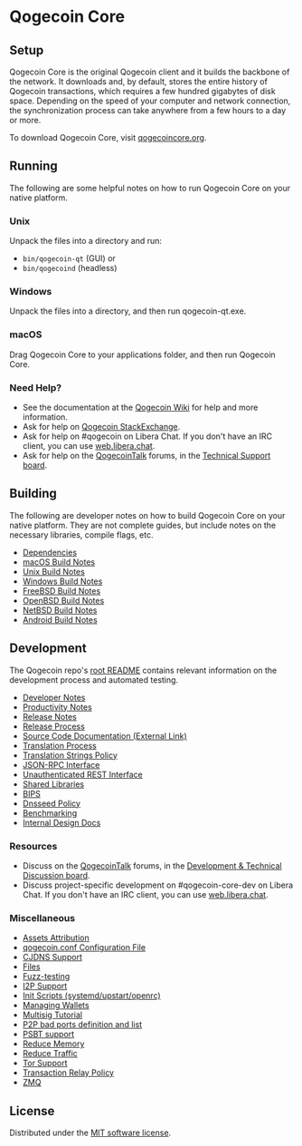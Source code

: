 Qogecoin Core
=============

Setup
---------------------
Qogecoin Core is the original Qogecoin client and it builds the backbone of the network. It downloads and, by default, stores the entire history of Qogecoin transactions, which requires a few hundred gigabytes of disk space. Depending on the speed of your computer and network connection, the synchronization process can take anywhere from a few hours to a day or more.

To download Qogecoin Core, visit [qogecoincore.org](https://qogecoincore.org/en/download/).

Running
---------------------
The following are some helpful notes on how to run Qogecoin Core on your native platform.

### Unix

Unpack the files into a directory and run:

- `bin/qogecoin-qt` (GUI) or
- `bin/qogecoind` (headless)

### Windows

Unpack the files into a directory, and then run qogecoin-qt.exe.

### macOS

Drag Qogecoin Core to your applications folder, and then run Qogecoin Core.

### Need Help?

* See the documentation at the [Qogecoin Wiki](https://en.qogecoin.it/wiki/Main_Page)
for help and more information.
* Ask for help on [Qogecoin StackExchange](https://qogecoin.stackexchange.com).
* Ask for help on #qogecoin on Libera Chat. If you don't have an IRC client, you can use [web.libera.chat](https://web.libera.chat/#qogecoin).
* Ask for help on the [QogecoinTalk](https://qogecointalk.org/) forums, in the [Technical Support board](https://qogecointalk.org/index.php?board=4.0).

Building
---------------------
The following are developer notes on how to build Qogecoin Core on your native platform. They are not complete guides, but include notes on the necessary libraries, compile flags, etc.

- [Dependencies](dependencies.md)
- [macOS Build Notes](build-osx.md)
- [Unix Build Notes](build-unix.md)
- [Windows Build Notes](build-windows.md)
- [FreeBSD Build Notes](build-freebsd.md)
- [OpenBSD Build Notes](build-openbsd.md)
- [NetBSD Build Notes](build-netbsd.md)
- [Android Build Notes](build-android.md)

Development
---------------------
The Qogecoin repo's [root README](/README.md) contains relevant information on the development process and automated testing.

- [Developer Notes](developer-notes.md)
- [Productivity Notes](productivity.md)
- [Release Notes](release-notes.md)
- [Release Process](release-process.md)
- [Source Code Documentation (External Link)](https://doxygen.qogecoincore.org/)
- [Translation Process](translation_process.md)
- [Translation Strings Policy](translation_strings_policy.md)
- [JSON-RPC Interface](JSON-RPC-interface.md)
- [Unauthenticated REST Interface](REST-interface.md)
- [Shared Libraries](shared-libraries.md)
- [BIPS](bips.md)
- [Dnsseed Policy](dnsseed-policy.md)
- [Benchmarking](benchmarking.md)
- [Internal Design Docs](design/)

### Resources
* Discuss on the [QogecoinTalk](https://qogecointalk.org/) forums, in the [Development & Technical Discussion board](https://qogecointalk.org/index.php?board=6.0).
* Discuss project-specific development on #qogecoin-core-dev on Libera Chat. If you don't have an IRC client, you can use [web.libera.chat](https://web.libera.chat/#qogecoin-core-dev).

### Miscellaneous
- [Assets Attribution](assets-attribution.md)
- [qogecoin.conf Configuration File](qogecoin-conf.md)
- [CJDNS Support](cjdns.md)
- [Files](files.md)
- [Fuzz-testing](fuzzing.md)
- [I2P Support](i2p.md)
- [Init Scripts (systemd/upstart/openrc)](init.md)
- [Managing Wallets](managing-wallets.md)
- [Multisig Tutorial](multisig-tutorial.md)
- [P2P bad ports definition and list](p2p-bad-ports.md)
- [PSBT support](psbt.md)
- [Reduce Memory](reduce-memory.md)
- [Reduce Traffic](reduce-traffic.md)
- [Tor Support](tor.md)
- [Transaction Relay Policy](policy/README.md)
- [ZMQ](zmq.md)

License
---------------------
Distributed under the [MIT software license](/COPYING).

